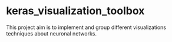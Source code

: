 # keras_visualization_toolbox

This project aim is to implement and group different visualizations techniques about neuronal networks.
